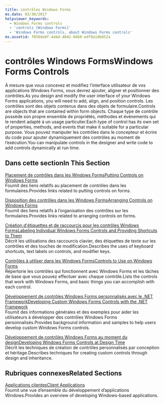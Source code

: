 ```yaml
---
title: contrôles Windows Forms
ms.date: 03/30/2017
helpviewer_keywords:
  - Windows Forms controls
  - 'controls [Windows Forms]'
  - 'Windows Forms controls, about Windows Forms controls'
ms.assetid: f050de8f-4ebd-4042-94b8-edf9a1dbd52a
---
```

# <a name="windows-forms-controls"></a><span data-ttu-id="39a8a-102">contrôles Windows Forms</span><span class="sxs-lookup"><span data-stu-id="39a8a-102">Windows Forms Controls</span></span>
<span data-ttu-id="39a8a-103">À mesure que vous concevez et modifiez l’interface utilisateur de vos applications Windows Forms, vous devrez ajouter, aligner et positionner des contrôles.</span><span class="sxs-lookup"><span data-stu-id="39a8a-103">As you design and modify the user interface of your Windows Forms applications, you will need to add, align, and position controls.</span></span> <span data-ttu-id="39a8a-104">Les contrôles sont des objets contenus dans des objets de formulaire.</span><span class="sxs-lookup"><span data-stu-id="39a8a-104">Controls are objects that are contained within form objects.</span></span> <span data-ttu-id="39a8a-105">Chaque type de contrôle possède son propre ensemble de propriétés, méthodes et événements qui le rendent adapté à un usage particulier.</span><span class="sxs-lookup"><span data-stu-id="39a8a-105">Each type of control has its own set of properties, methods, and events that make it suitable for a particular purpose.</span></span> <span data-ttu-id="39a8a-106">Vous pouvez manipuler les contrôles dans le concepteur et écrire du code pour ajouter dynamiquement des contrôles au moment de l’exécution.</span><span class="sxs-lookup"><span data-stu-id="39a8a-106">You can manipulate controls in the designer and write code to add controls dynamically at run time.</span></span>  
  
## <a name="in-this-section"></a><span data-ttu-id="39a8a-107">Dans cette section</span><span class="sxs-lookup"><span data-stu-id="39a8a-107">In This Section</span></span>  
 [<span data-ttu-id="39a8a-108">Placement de contrôles dans les Windows Forms</span><span class="sxs-lookup"><span data-stu-id="39a8a-108">Putting Controls on Windows Forms</span></span>](putting-controls-on-windows-forms.md)  
 <span data-ttu-id="39a8a-109">Fournit des liens relatifs au placement de contrôles dans les formulaires.</span><span class="sxs-lookup"><span data-stu-id="39a8a-109">Provides links related to putting controls on forms.</span></span>  
  
 [<span data-ttu-id="39a8a-110">Disposition des contrôles dans les Windows Forms</span><span class="sxs-lookup"><span data-stu-id="39a8a-110">Arranging Controls on Windows Forms</span></span>](arranging-controls-on-windows-forms.md)  
 <span data-ttu-id="39a8a-111">Fournit des liens relatifs à l’organisation des contrôles sur les formulaires.</span><span class="sxs-lookup"><span data-stu-id="39a8a-111">Provides links related to arranging controls on forms.</span></span>  
  
 [<span data-ttu-id="39a8a-112">Création d'étiquettes et de raccourcis pour les contrôles Windows Forms</span><span class="sxs-lookup"><span data-stu-id="39a8a-112">Labeling Individual Windows Forms Controls and Providing Shortcuts to Them</span></span>](labeling-individual-windows-forms-controls-and-providing-shortcuts-to-them.md)  
 <span data-ttu-id="39a8a-113">Décrit les utilisations des raccourcis clavier, des étiquettes de texte sur les contrôles et des touches de modification.</span><span class="sxs-lookup"><span data-stu-id="39a8a-113">Describes the uses of keyboard shortcuts, text labels on controls, and modifier keys.</span></span>  
  
 [<span data-ttu-id="39a8a-114">Contrôles à utiliser dans les Windows Forms</span><span class="sxs-lookup"><span data-stu-id="39a8a-114">Controls to Use on Windows Forms</span></span>](controls-to-use-on-windows-forms.md)  
 <span data-ttu-id="39a8a-115">Répertorie les contrôles qui fonctionnent avec Windows Forms et les tâches de base que vous pouvez effectuer avec chaque contrôle.</span><span class="sxs-lookup"><span data-stu-id="39a8a-115">Lists the controls that work with Windows Forms, and basic things you can accomplish with each control.</span></span>  
  
 [<span data-ttu-id="39a8a-116">Développement de contrôles Windows Forms personnalisés avec le .NET Framework</span><span class="sxs-lookup"><span data-stu-id="39a8a-116">Developing Custom Windows Forms Controls with the .NET Framework</span></span>](developing-custom-windows-forms-controls.md)  
 <span data-ttu-id="39a8a-117">Fournit des informations générales et des exemples pour aider les utilisateurs à développer des contrôles Windows Forms personnalisés.</span><span class="sxs-lookup"><span data-stu-id="39a8a-117">Provides background information and samples to help users develop custom Windows Forms controls.</span></span>  
  
 [<span data-ttu-id="39a8a-118">Développement de contrôles Windows Forms au moment du design</span><span class="sxs-lookup"><span data-stu-id="39a8a-118">Developing Windows Forms Controls at Design Time</span></span>](developing-windows-forms-controls-at-design-time.md)  
 <span data-ttu-id="39a8a-119">Décrit les techniques de création de contrôles personnalisés par conception et héritage.</span><span class="sxs-lookup"><span data-stu-id="39a8a-119">Describes techniques for creating custom controls through design and inheritance.</span></span>  
  
## <a name="related-sections"></a><span data-ttu-id="39a8a-120">Rubriques connexes</span><span class="sxs-lookup"><span data-stu-id="39a8a-120">Related Sections</span></span>  
 [<span data-ttu-id="39a8a-121">Applications clientes</span><span class="sxs-lookup"><span data-stu-id="39a8a-121">Client Applications</span></span>](../../develop-client-apps.md)  
 <span data-ttu-id="39a8a-122">Fournit une vue d’ensemble du développement d’applications Windows.</span><span class="sxs-lookup"><span data-stu-id="39a8a-122">Provides an overview of developing Windows-based applications.</span></span>  
  
